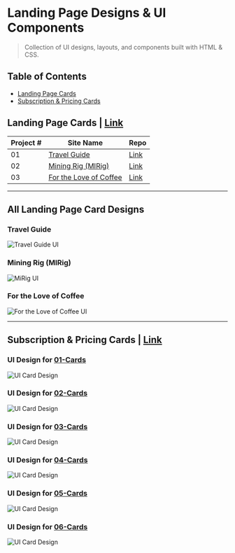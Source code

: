 # Landing Page Designs & UI Components
>Collection of UI designs, layouts, and components built with HTML & CSS.

## Table of Contents

* [Landing Page Cards](#landing-page-cards--link)
* [Subscription & Pricing Cards](#subscription--pricing-cards--link)

## Landing Page Cards | [Link](./Landing-Page-Cards)

| Project # | Site Name | Repo  |
| --------- | ----- | ----- |
| 01 | [Travel Guide](#travel-guide) | [Link](./Landing-Page-Cards/01-Travel-Guide) | 
| 02 | [Mining Rig (MIRig)](#mining-rig-mirig) | [Link](./Landing-Page-Cards/02-MIRig) |
| 03 | [For the Love of Coffee](#for-the-love-of-coffee) | [Link](./Landing-Page-Cards/03-Love-of-Coffee) | 

---

## All Landing Page Card Designs

### Travel Guide
![Travel Guide UI](./Landing-Page-Cards/01-Travel-Guide/assets/demo.png)

### Mining Rig (MIRig)
![MiRig UI](./Landing-Page-Cards/02-MIRig/assets/demo.png)

### For the Love of Coffee
![For the Love of Coffee UI](./Landing-Page-Cards/03-Love-of-Coffee/assets/demo.png)

---

## Subscription & Pricing Cards | [Link](./Subscription-Pricing-Cards)

### UI Design for [01-Cards](./Subscription-Pricing-Cards/01-Cards)
![UI Card Design](./Subscription-Pricing-Cards/01-Cards/assets/demo.png)

### UI Design for [02-Cards](./Subscription-Pricing-Cards/02-Cards)
![UI Card Design](./Subscription-Pricing-Cards/02-Cards/assets/demo.png)

### UI Design for [03-Cards](./Subscription-Pricing-Cards/03-Cards)
![UI Card Design](./Subscription-Pricing-Cards/03-Cards/assets/demo.png)

### UI Design for [04-Cards](./Subscription-Pricing-Cards/04-Cards)
![UI Card Design](./Subscription-Pricing-Cards/04-Cards/assets/demo.png)

### UI Design for [05-Cards](./Subscription-Pricing-Cards/05-Cards)
![UI Card Design](./Subscription-Pricing-Cards/05-Cards/assets/demo.png)

### UI Design for [06-Cards](./Subscription-Pricing-Cards/06-Cards)
![UI Card Design](./Subscription-Pricing-Cards/06-Cards/assets/demo.png)